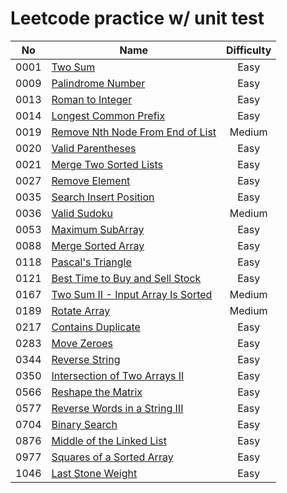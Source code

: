 # Leetcode practice w/ unit test

|  No  | Name                                                                                              | Difficulty |
|:----:|---------------------------------------------------------------------------------------------------|:----------:|
| 0001 | [Two Sum](src/main/java/leetcode/easy/TwoSum.java)                                                |    Easy    |
| 0009 | [Palindrome Number](src/main/java/leetcode/easy/PalindromeNumber.java)                            |    Easy    |
| 0013 | [Roman to Integer](src/main/java/leetcode/easy/RomanToInteger.java)                               |    Easy    |
| 0014 | [Longest Common Prefix](src/main/java/leetcode/easy/LongestCommonPrefix.java)                     |    Easy    |
| 0019 | [Remove Nth Node From End of List](src/main/java/leetcode/medium/RemoveNthNodeFromEndOfList.java) |   Medium   |
| 0020 | [Valid Parentheses](src/main/java/leetcode/easy/ValidParentheses.java)                            |    Easy    |
| 0021 | [Merge Two Sorted Lists](src/main/java/leetcode/easy/MergeTwoSortedLists.java)                    |    Easy    |
| 0027 | [Remove Element](src/main/java/leetcode/easy/RemoveElement.java)                                  |    Easy    |
| 0035 | [Search Insert Position](src/main/java/leetcode/easy/SearchInsertPosition.java)                   |    Easy    |
| 0036 | [Valid Sudoku](src/main/java/leetcode/medium/ValidSudoku.java)                                    |   Medium   |
| 0053 | [Maximum SubArray](src/main/java/leetcode/easy/MaximumSubArray.java)                              |    Easy    |
| 0088 | [Merge Sorted Array](src/main/java/leetcode/easy/MergeSortedArray.java)                           |    Easy    |
| 0118 | [Pascal's Triangle](src/main/java/leetcode/easy/PascalsTriangle.java)                             |    Easy    |
| 0121 | [Best Time to Buy and Sell Stock](src/main/java/leetcode/easy/BestTimeToBuyAndSellStock.java)     |    Easy    |
| 0167 | [Two Sum II - Input Array Is Sorted](src/main/java/leetcode/medium/TwoSum2.java)                  |   Medium   |
| 0189 | [Rotate Array](src/main/java/leetcode/medium/RotateArray.java)                                    |   Medium   |
| 0217 | [Contains Duplicate](src/main/java/leetcode/easy/ContainsDuplicate.java)                          |    Easy    |
| 0283 | [Move Zeroes](src/main/java/leetcode/easy/MoveZeroes.java)                                        |    Easy    |
| 0344 | [Reverse String](src/main/java/leetcode/easy/ReverseString.java)                                  |    Easy    |
| 0350 | [Intersection of Two Arrays II](src/main/java/leetcode/easy/IntersectionOfTwoArrays2.java)        |    Easy    |
| 0566 | [Reshape the Matrix](src/main/java/leetcode/easy/ReshapeTheMatrix.java)                           |    Easy    |
| 0577 | [Reverse Words in a String III](src/main/java/leetcode/easy/ReverseWordsInAString3.java)          |    Easy    |
| 0704 | [Binary Search](src/main/java/leetcode/easy/BinarySearch.java)                                    |    Easy    |
| 0876 | [Middle of the Linked List](src/main/java/leetcode/easy/MiddleOfTheLinkedList.java)               |    Easy    |
| 0977 | [Squares of a Sorted Array](src/main/java/leetcode/easy/SquaresOfASortedArray.java)               |    Easy    |
| 1046 | [Last Stone Weight](src/main/java/leetcode/easy/LastStoneWeight.java)                             |    Easy    |
